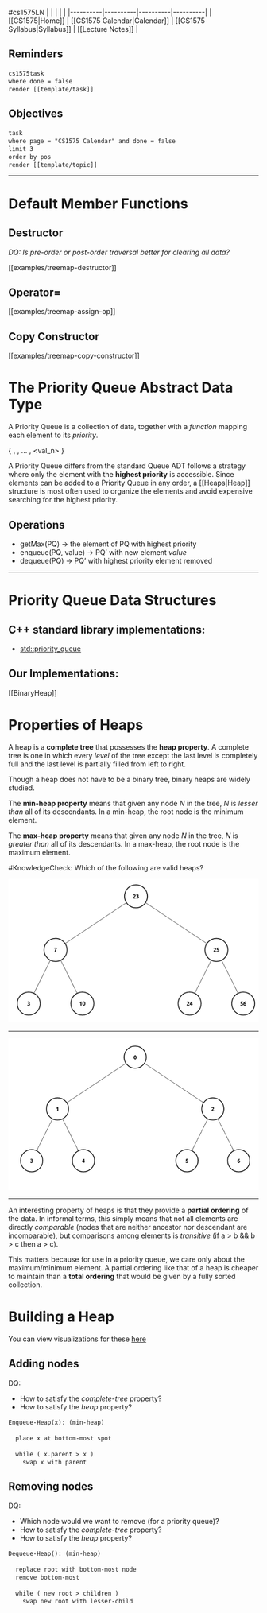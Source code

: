 #cs1575LN
|  |  |  |  |
|----------|----------|----------|----------|
| [[CS1575|Home]] | [[CS1575 Calendar|Calendar]] | [[CS1575 Syllabus|Syllabus]] | [[Lecture Notes]] |


## Reminders

```query
cs1575task
where done = false
render [[template/task]]
```

## Objectives

```query
task
where page = "CS1575 Calendar" and done = false
limit 3
order by pos
render [[template/topic]]
```
---

# Default Member Functions

## Destructor

_DQ: Is pre-order or post-order traversal better for clearing all data?_

[[examples/treemap-destructor]]

## Operator=

[[examples/treemap-assign-op]]

## Copy Constructor

[[examples/treemap-copy-constructor]]


# The Priority Queue Abstract Data Type

A Priority Queue is a collection of data, together with a _function_ mapping each element to its _priority_.

{ <val1>, <val2>, ... , <val_n> }

A Priority Queue differs from the standard Queue ADT follows a strategy where only the element with the **highest priority** is accessible. Since elements can be added to a Priority Queue in any order, a [[Heaps|Heap]] structure is most often used to organize the elements and avoid expensive searching for the highest priority.

## Operations

* getMax(PQ) -> the element of PQ with highest priority
* enqueue(PQ, value) -> PQ’ with new element _value_
* dequeue(PQ) -> PQ’ with highest priority element removed


---


# Priority Queue Data Structures

## C++ standard library implementations:
  * [std::priority_queue](https://en.cppreference.com/w/cpp/container/priority_queue)

## Our Implementations:

[[BinaryHeap]]


# Properties of Heaps

A heap is a **complete tree** that possesses the **heap property**. A complete tree is one in which every _level_ of the tree except the last level is completely full and the last level is partially filled from left to right.

Though a heap does not have to be a binary tree, binary heaps are widely studied.

The **min-heap property** means that given any node _N_ in the tree, _N_ is _lesser than_ all of its descendants. In a min-heap, the root node is the minimum element.

The **max-heap property** means that given any node _N_ in the tree, _N_ is _greater than_ all of its descendants. In a max-heap, the root node is the maximum element.

#KnowledgeCheck: Which of the following are valid heaps?

![](../img/balanced-tree.png)

---
![](../img%2Ftree4.png)

---


An interesting property of heaps is that they provide a **partial ordering** of the data. In informal terms, this simply means that not all elements are directly _comparable_ (nodes that are neither ancestor nor descendant are incomparable), but comparisons among elements is _transitive_ (if a > b && b > c then a > c). 

This matters because for use in a priority queue, we care only about the maximum/minimum element. A partial ordering like that of a heap is cheaper to maintain than a **total ordering** that would be given by a fully sorted collection.

# Building a Heap

You can view visualizations for these [here](http://btv.melezinek.cz/binary-heap.html)

## Adding nodes

DQ: 
* How to satisfy the _complete-tree_ property?
* How to satisfy the _heap_ property?

```
Enqueue-Heap(x): (min-heap)

  place x at bottom-most spot

  while ( x.parent > x )
    swap x with parent

```

## Removing nodes

DQ: 
* Which node would we want to remove (for a priority queue)?
* How to satisfy the _complete-tree_ property?
* How to satisfy the _heap_ property?

```
Dequeue-Heap(): (min-heap)

  replace root with bottom-most node
  remove bottom-most

  while ( new root > children )
    swap new root with lesser-child

```
